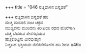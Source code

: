+++
title = "046 ನಚ್ಚಿದಾಳಿನ ಬಿನ್ನಹಕೆ"

+++
ನಚ್ಚಿದಾಳಿನ ಬಿನ್ನಹಕೆ ಹರಿ   
ಮೆಚ್ಚಿ ಮನದಲಿ ನಾಚಿ ಚಕ್ರವ  
ಮುಚ್ಚಿದನು ಮುರಿದನು ಕಿರೀಟಿಯ ರಥದ ಹೊರೆಗಾಗಿ  
ಬೆಚ್ಚಿ ಬೆದರುವ ಸೇನೆಗಭಯವ  
ಹಚ್ಚಿಕೊಟ್ಟನು ವೀರಭೀಷ್ಮನ  
ನಿಚ್ಚಟದ ಭಕ್ತಿಯನು ನೆನೆನೆನೆದೊಲೆದ ಹರಿ ಶಿರವ     ॥46॥